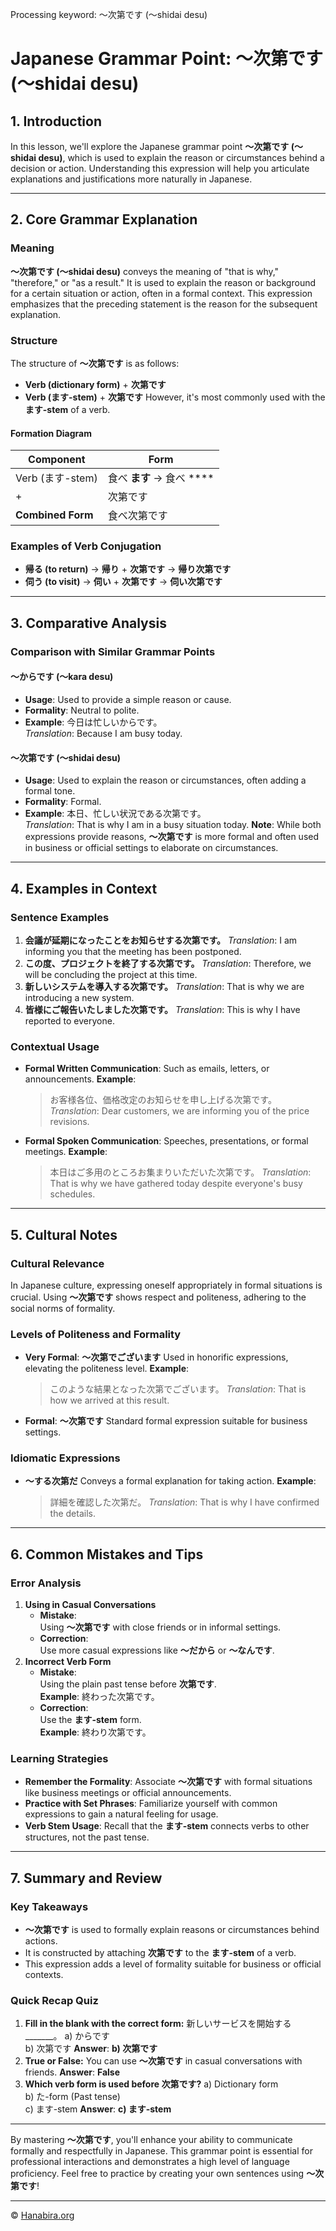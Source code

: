 Processing keyword: ～次第です (〜shidai desu)
# Japanese Grammar Point: ～次第です (〜shidai desu)

## 1. Introduction
In this lesson, we'll explore the Japanese grammar point **～次第です (〜shidai desu)**, which is used to explain the reason or circumstances behind a decision or action. Understanding this expression will help you articulate explanations and justifications more naturally in Japanese.

---
## 2. Core Grammar Explanation
### Meaning
**～次第です (〜shidai desu)** conveys the meaning of "that is why," "therefore," or "as a result." It is used to explain the reason or background for a certain situation or action, often in a formal context. This expression emphasizes that the preceding statement is the reason for the subsequent explanation.
### Structure
The structure of **～次第です** is as follows:
- **Verb (dictionary form)** + **次第です**
- **Verb (ます-stem)** + **次第です**
However, it's most commonly used with the **ます-stem** of a verb.
#### Formation Diagram
| Component          | Form             |
|--------------------|------------------|
| Verb (ます-stem)    | 食べ **ます** → 食べ **** |
| +                  | 次第です          |
| **Combined Form**  | 食べ次第です      |
### Examples of Verb Conjugation
- **帰る (to return)** → **帰り** + **次第です** → **帰り次第です**
- **伺う (to visit)** → **伺い** + **次第です** → **伺い次第です**
---
## 3. Comparative Analysis
### Comparison with Similar Grammar Points
#### ～からです (〜kara desu)
- **Usage**: Used to provide a simple reason or cause.
- **Formality**: Neutral to polite.
- **Example**: 今日は忙しいからです。  
  *Translation*: Because I am busy today.
#### ～次第です (〜shidai desu)
- **Usage**: Used to explain the reason or circumstances, often adding a formal tone.
- **Formality**: Formal.
- **Example**: 本日、忙しい状況である次第です。  
  *Translation*: That is why I am in a busy situation today.
**Note**: While both expressions provide reasons, **～次第です** is more formal and often used in business or official settings to elaborate on circumstances.
---
## 4. Examples in Context
### Sentence Examples
1. **会議が延期になったことをお知らせする次第です。**
   *Translation*: I am informing you that the meeting has been postponed.
2. **この度、プロジェクトを終了する次第です。**
   *Translation*: Therefore, we will be concluding the project at this time.
3. **新しいシステムを導入する次第です。**
   *Translation*: That is why we are introducing a new system.
4. **皆様にご報告いたしました次第です。**
   *Translation*: This is why I have reported to everyone.
### Contextual Usage
- **Formal Written Communication**: Such as emails, letters, or announcements.
  **Example**: 
  > お客様各位、価格改定のお知らせを申し上げる次第です。
  *Translation*: 
  > Dear customers, we are informing you of the price revisions.
- **Formal Spoken Communication**: Speeches, presentations, or formal meetings.
  **Example**: 
  > 本日はご多用のところお集まりいただいた次第です。
  *Translation*: 
  > That is why we have gathered today despite everyone's busy schedules.
---
## 5. Cultural Notes
### Cultural Relevance
In Japanese culture, expressing oneself appropriately in formal situations is crucial. Using **～次第です** shows respect and politeness, adhering to the social norms of formality.
### Levels of Politeness and Formality
- **Very Formal**: **～次第でございます**
  Used in honorific expressions, elevating the politeness level.
  **Example**: 
  > このような結果となった次第でございます。
  *Translation*: 
  > That is how we arrived at this result.
- **Formal**: **～次第です**
  Standard formal expression suitable for business settings.
### Idiomatic Expressions
- **～する次第だ**
  Conveys a formal explanation for taking action.
  **Example**: 
  > 詳細を確認した次第だ。
  *Translation*: 
  > That is why I have confirmed the details.
---
## 6. Common Mistakes and Tips
### Error Analysis
1. **Using in Casual Conversations**
   - **Mistake**:  
     Using **～次第です** with close friends or in informal settings.
   - **Correction**:  
     Use more casual expressions like **～だから** or **～なんです**.
2. **Incorrect Verb Form**
   - **Mistake**:  
     Using the plain past tense before **次第です**.  
     **Example**: 終わった次第です。
   - **Correction**:  
     Use the **ます-stem** form.  
     **Example**: 終わり次第です。
### Learning Strategies
- **Remember the Formality**: Associate **～次第です** with formal situations like business meetings or official announcements.
- **Practice with Set Phrases**: Familiarize yourself with common expressions to gain a natural feeling for usage.
- **Verb Stem Usage**: Recall that the **ます-stem** connects verbs to other structures, not the past tense.
---
## 7. Summary and Review
### Key Takeaways
- **～次第です** is used to formally explain reasons or circumstances behind actions.
- It is constructed by attaching **次第です** to the **ます-stem** of a verb.
- This expression adds a level of formality suitable for business or official contexts.
### Quick Recap Quiz
1. **Fill in the blank with the correct form:**
   新しいサービスを開始する_______。
   a) からです  
   b) 次第です
   **Answer**: **b) 次第です**
2. **True or False:**
   You can use **～次第です** in casual conversations with friends.
   **Answer**: **False**
3. **Which verb form is used before **次第です**?**
   a) Dictionary form  
   b) た-form (Past tense)  
   c) ます-stem
   **Answer**: **c) ます-stem**
---
By mastering **～次第です**, you'll enhance your ability to communicate formally and respectfully in Japanese. This grammar point is essential for professional interactions and demonstrates a high level of language proficiency.
Feel free to practice by creating your own sentences using **～次第です**!


---

© [Hanabira.org](https://hanabira.org)
